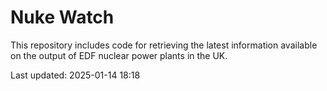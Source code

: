 # Nuke Watch

This repository includes code for retrieving the latest information available on the output of EDF nuclear power plants in the UK.

Last updated: 2025-01-14 18:18